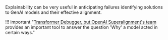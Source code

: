 Explainability can be very useful in anticipating failures identifying solutions to GenAI models and their effective alignment.

!!! important "[Transformer Debugger, but OpenAI Superalignment's team](https://github.com/openai/transformer-debugger?) provides an important tool to answer the question 'Why' a model acted in certain ways."

